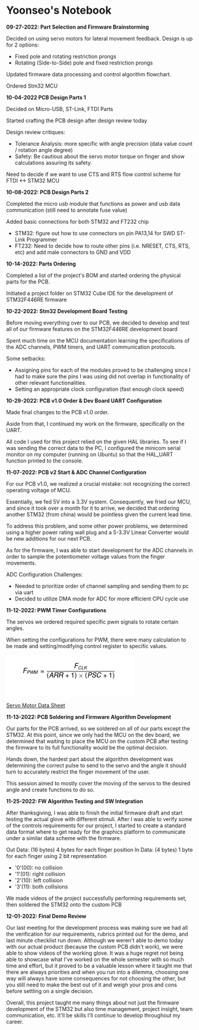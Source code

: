 # Yoonseo's Notebook

**09-27-2022: Part Selection and Firmware Brainstorming**  

Decided on using servo motors for lateral movement feedback. 
Design is up for 2 options:
- Fixed pole and rotating restriction prongs
- Rotating (Side-to-Side) pole and fixed restriction prongs

Updated firmware data processing and control algorithm flowchart.

Ordered Stm32 MCU


**10-04-2022 PCB Design Parts 1**

Decided on Micro-USB, ST-Link, FTDI Parts

Started crafting the PCB design after design review today

Design review critiques:
- Tolerance Analysis: more specific with angle precision (data value count / rotation angle degree)
- Safety: Be cautious about the servo motor torque on finger and show calculations assuring its safety.

Need to decide if we want to use CTS and RTS flow control scheme for FTDI <-> STM32 MCU


**10-08-2022: PCB Design Parts 2**

Completed the micro usb module that functions as power and usb data communication (still need to annotate fuse value)

Added basic connections for both STM32 and FT232 chip
- STM32: figure out how to use connectors on pin PA13,14 for SWD ST-Link Programmer
- FT232: Need to decide how to route other pins (i.e. NRESET, CTS, RTS, etc) and add male connectors to GND and VDD


**10-14-2022: Parts Ordering**

Completed a list of the project's BOM and started ordering the physical parts for the PCB.

Initiated a project folder on STM32 Cube IDE for the development of STM32F446RE firmware


**10-22-2022: Stm32 Development Board Testing**

Before moving everything over to our PCB, we decided to develop and test all of our firmware features on the STM32F446RE development board

Spent much time on the MCU documentation learning the specifications of the ADC channels, PWM timers, and UART communication protocols. 

Some setbacks:
- Assigning pins for each of the modules proved to be challenging since I had to make sure the pins I was using did not overlap in functionality of other relevant functionalities. 
- Setting an appropriate clock configuration (fast enough clock speed)

**10-29-2022: PCB v1.0 Order & Dev Board UART Configuration**

Made final changes to the PCB v1.0 order.

Aside from that, I continued my work on the firmware, specifically on the UART. 

All code I used for this project relied on the given HAL libraries. To see if I was sending the correct data to the PC, I configured the minicom serial monitor on my computer (running on Ubuntu) so that the HAL_UART function printed to the console.

**11-07-2022: PCB v2 Start & ADC Channel Configuration**

For our PCB v1.0, we realized a crucial mistake: not recognizing the correct operating voltage of MCU. 

Essentially, we fed 5V into a 3.3V system. Consequently, we fried our MCU, and since it took over a month for it to arrive, we decided that ordering another STM32 (from china) would be pointless given the current lead time.

To address this problem, and some other power problems, we determined using a higher power rating wall plug and a 5-3.3V Linear Converter would be new additions for our next PCB.

As for the firmware, I was able to start development for the ADC channels in order to sample the potentiometer voltage values from the finger movements. 

ADC Configuration Challenges:
- Needed to prioritize order of channel sampling and sending them to pc via uart
- Decided to utilize DMA mode for ADC for more efficient CPU cycle use

**11-12-2022: PWM Timer Configurations**

The servos we ordered required specific pwm signals to rotate certain angles.

When setting the configurations for PWM, there were many calculation to be made and setting/modifying control register to specific values.

![PWM Timer Register Configuration](../../Screenshot%20from%202022-12-07%2001-02-01.png)

[Servo Motor Data Sheet](../../MG90S_Tower-Pro.pdf)

**11-13-2022: PCB Soldering and Firmware Algorithm Development**

Our parts for the PCB arrived, so we soldered on all of our parts except the STM32. At this point, since we only had the MCU on the dev board, we determined that waiting to place the MCU on the custom PCB after testing the firmware to its full functionality would be the optimal decision.

Hands down, the hardest part about the algorithm development was determining the correct pulse to send to the servo and the angle it should turn to accurately restrict the finger movement of the user. 

This session aimed to mostly cover the moving of the servos to the desired angle and create functions to do so. 

**11-25-2022: FW Algorithm Testing and SW Integration**

After thanksgiving, I was able to finish the initial firmware draft and start testing the actual glove with different stimuli. After I was able to verify some of the controls requirements for our project, I started to create a standard data format where to get ready for the graphics platform to communicate under a similar data scheme with the firmware.

Out Data: (16 bytes) 4 bytes for each finger position
In Data: (4 bytes) 1 byte for each finger using 2 bit representation
- '0'(00): no collision
- '1'(01): right collision
- '2'(10): left collision
- '3'(11): both collisions

We made videos of the project successfully performing requirements set, then soldered the STM32 onto the custom PCB

**12-01-2022: Final Demo Review**

Our last meeting for the development process was making sure we had all the verification for our requirements, rubrics printed out for the demo, and last minute checklist run down. Although we weren't able to demo today with our actual product (because the custom PCB didn't work), we were able to show videos of the working glove. It was a huge regret not being able to showcase what I've worked on the whole semester with so much time and effort, but it proved to be a valuable lesson where it taught me that there are always priorities and when you run into a dilemma, choosing one way will always have some consequences for not choosing the other, but you still need to make the best out of it and weigh your pros and cons before settling on a single decision.

Overall, this project taught me many things about not just the firmware development of the STM32 but also time management, project insight, team communication, etc. It'll be skills I'll continue to develop throughout my career. 


